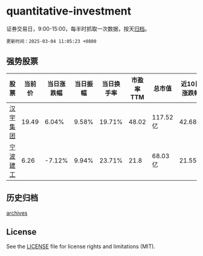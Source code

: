 # quantitative-investment

证券交易日，9:00-15:00，每半时抓取一次数据，按天[归档](archives)。

`更新时间：2025-03-04 11:05:23 +0800`

## 强势股票

|股票|当前价|当日涨跌幅|当日振幅|当日换手率|市盈率TTM|总市值|近10日涨跌幅|
|----|----|----|----|----|----|----|----|
|[汉宇集团](https://xueqiu.com/S/SZ300403)|19.49|6.04%|9.58%|19.71%|48.02|117.52亿|42.68%|
|[宁波建工](https://xueqiu.com/S/SH601789)|6.26|-7.12%|9.94%|23.71%|21.8|68.03亿|21.55%|

## 历史归档

[archives](archives)

## License

See the [LICENSE](LICENSE) file for license rights and limitations (MIT).